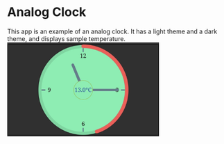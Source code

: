 # Analog Clock

This app is an example of an analog clock.
It has a light theme and a dark theme, and displays sample temperature.
<img src='analog_clock.jpeg' width='350'>
